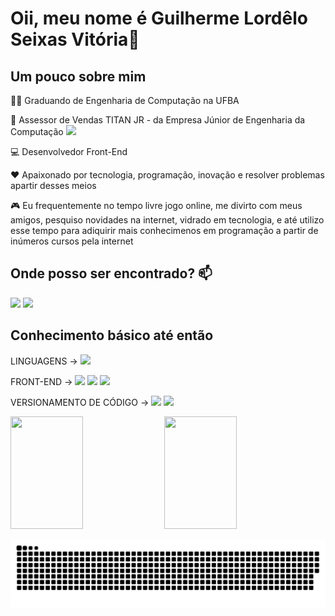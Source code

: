# Oii, meu nome é Guilherme Lordêlo Seixas Vitória👋

## Um pouco sobre mim

👨‍🎓 Graduando de Engenharia de Computação na UFBA 

🤝 Assessor de Vendas TITAN JR -  da Empresa Júnior de Engenharia da Computação [<img src="https://img.shields.io/badge/-TITAN-yellow"/>](https://titanci.com.br)

💻 Desenvolvedor Front-End

❤️ Apaixonado por tecnologia, programação, inovação e resolver problemas apartir desses meios

🎮 Eu frequentemente no tempo livre jogo online, me divirto com meus amigos, pesquiso novidades na internet, vidrado em tecnologia, e até utilizo esse tempo para adiquirir mais conhecimenos em programação a partir de inúmeros cursos pela internet

## Onde posso ser encontrado?  📫
  [<img src="https://img.shields.io/badge/linkedin-%230077B5.svg?&style=for-the-badge&logo=linkedin&logoColor=white" />](https://www.linkedin.com/in/glsvitoria/) [<img src = "https://img.shields.io/badge/instagram-%23E4405F.svg?&style=for-the-badge&logo=instagram&logoColor=white">](https://www.instagram.com/glsvitoria/)

## Conhecimento básico até então

LINGUAGENS -> [<img src="https://img.shields.io/static/v1?label=&message=JS&color=yellowgreen&style=for-the-badge&logo=JavaScript&logoColor=white" />](https://github.com/glsvitoria)
  
FRONT-END -> [<img src="https://img.shields.io/static/v1?label=&message=HTML&color=orange&style=for-the-badge&logo=HTML5&logoColor=white" />](https://github.com/glsvitoria) [<img src="https://img.shields.io/static/v1?label=&message=CSS&color=blue&style=for-the-badge&logo=CSS3&logoColor=white" />](https://github.com/glsvitoria) [<img src="https://img.shields.io/static/v1?label=&message=React&color=blacke&style=for-the-badge&logo=React&logoColor=white" />](https://github.com/glsvitoria)  

VERSIONAMENTO DE CÓDIGO -> [<img src="https://img.shields.io/static/v1?label=&message=GITHUB&color=696969&style=for-the-badge&logo=GITHUB&logoColor=white" />](https://github.com/glsvitoria) [<img src="https://img.shields.io/static/v1?label=&message=GIT&color=1C1C1C&style=for-the-badge&logo=GIT&logoColor=white" />](https://github.com/glsvitoria)

<img width="48%" height="180em" src="https://github-readme-stats.vercel.app/api?username=glsvitoria&show_icons=true&theme=dracula&include_all_commits=true&count_private=true"/> <img width="48%" height="180em" src="https://github-readme-stats.vercel.app/api/top-langs/?username=glsvitoria&layout=compact&langs_count=16&theme=dracula"/>

![Snake animation](https://github.com/glsvitoria/glsvitoria/blob/output/github-contribution-grid-snake.svg)
